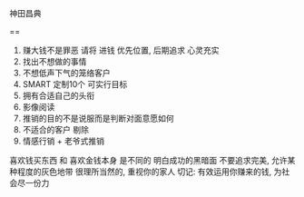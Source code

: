 神田昌典
  
  ==  
1. 赚大钱不是罪恶 请将 进钱 优先位置, 后期追求 心灵充实
2. 找出不想做的事情
3. 不想低声下气的笼络客户
4. SMART 定制10个 可实行目标
5. 拥有合适自己的头衔
6. 影像阅读
7. 推销的目的不是说服而是判断对面意愿如何
8. 不适合的客户 剔除
9. 情感行销 + 老爷式推销

喜欢钱买东西 和 喜欢金钱本身 是不同的
明白成功的黑暗面
不要追求完美, 允许某种程度的灰色地带
很理所当然的, 重视你的家人
切记: 有效运用你赚来的钱, 为社会尽一份力